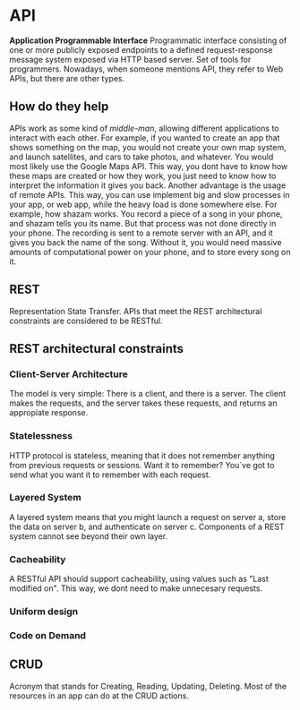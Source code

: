 # API
**Application Programmable Interface**
Programmatic interface consisting of one or more publicly exposed endpoints to a defined request-response message system exposed via HTTP based server. 
Set of tools for programmers. 
Nowadays, when someone mentions API, they refer to Web APIs, but there are other types. 
## How do they help
APIs work as some kind of *middle-man*, allowing different applications to interact with each other. For example, if you wanted to create an app that shows something on the map, you would not create your own map system, and launch satellites, and cars to take photos, and whatever. You would most likely use the Google Maps API. This way, you dont have to know how these maps are created or how they work, you just need to know how to interpret the information it gives you back. 
Another advantage is the usage of remote APIs. 
This way, you can use implement big and slow processes in your app, or web app, while the heavy load is done somewhere else. 
For example, how shazam works. You record a piece of a song in your phone, and shazam tells you its name. 
But that process was not done directly in your phone. The recording is sent to a remote server with an API, and it gives you back the name of the song. Without it, you would need massive amounts of computational power on your phone, and to store every song on it. 
## REST
Representation State Transfer. 
APIs that meet the REST architectural constraints are considered to be RESTful. 

## REST architectural constraints
### Client-Server Architecture

The model is very simple: There is a client, and there is a server. 
The client makes the requests, and the server takes these requests, and returns an appropiate response. 

### Statelessness

HTTP protocol is stateless, meaning that it does not remember anything from previous requests or sessions. Want it to remember? You´ve got to send what you want it to remember with each request.

### Layered System

A layered system means that you might launch a request on server a, store the data on server b, and authenticate on server c. 
Components of a REST system cannot see beyond their own layer. 

### Cacheability

A RESTful API should support cacheability, using values such as "Last modified on". 
This way, we dont need to make unnecesary requests. 

### Uniform design



### Code on Demand

## CRUD
Acronym that stands for Creating, Reading, Updating, Deleting. 
Most of the resources in an app can do at the CRUD actions. 
